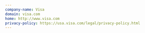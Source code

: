 ```yaml
---
company-name: Visa
domain: visa.com
home: http://www.visa.com
privacy-policy: https://usa.visa.com/legal/privacy-policy.html
---
```




